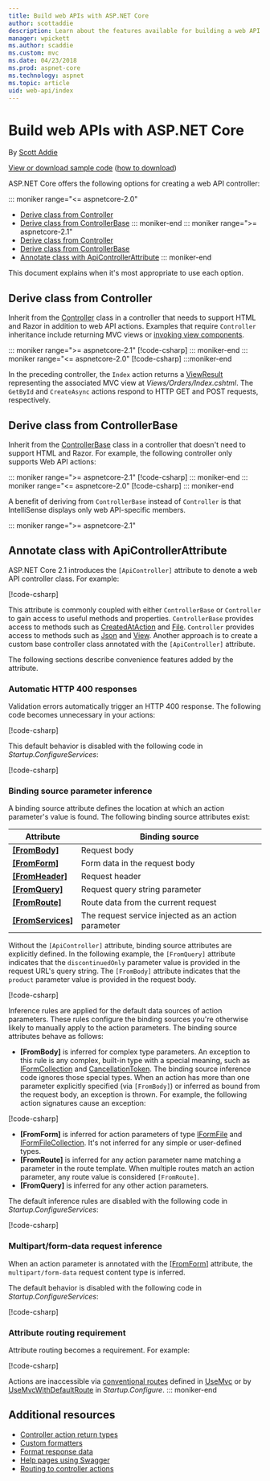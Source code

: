 ```yaml
---
title: Build web APIs with ASP.NET Core
author: scottaddie
description: Learn about the features available for building a web API in ASP.NET Core and when it's appropriate to use each feature.
manager: wpickett
ms.author: scaddie
ms.custom: mvc
ms.date: 04/23/2018
ms.prod: aspnet-core
ms.technology: aspnet
ms.topic: article
uid: web-api/index
---
```

# Build web APIs with ASP.NET Core

By [Scott Addie](https://github.com/scottaddie)

[View or download sample code](https://github.com/aspnet/Docs/tree/master/aspnetcore/web-api/define-controller/samples) ([how to download](xref:tutorials/index#how-to-download-a-sample))

ASP.NET Core offers the following options for creating a web API controller:

::: moniker range="<= aspnetcore-2.0"
* [Derive class from Controller](#derive-class-from-controller)
* [Derive class from ControllerBase](#derive-class-from-controllerbase)
::: moniker-end
::: moniker range=">= aspnetcore-2.1"
* [Derive class from Controller](#derive-class-from-controller)
* [Derive class from ControllerBase](#derive-class-from-controllerbase)
* [Annotate class with ApiControllerAttribute](#annotate-class-with-apicontrollerattribute)
::: moniker-end

This document explains when it's most appropriate to use each option.

## Derive class from Controller

Inherit from the [Controller](/dotnet/api/microsoft.aspnetcore.mvc.controller) class in a controller that needs to support HTML and Razor in addition to web API actions. Examples that require `Controller` inheritance include returning MVC views or [invoking view components](xref:mvc/views/view-components#invoking-a-view-component-directly-from-a-controller).

::: moniker range=">= aspnetcore-2.1"
[!code-csharp[](../web-api/define-controller/samples/WebApiSample.Api/Controllers/OrdersController.cs?name=snippet_OrdersController&highlight=1)]
::: moniker-end
::: moniker range="<= aspnetcore-2.0"
[!code-csharp[](../web-api/define-controller/samples/WebApiSample.Api.Pre21/Controllers/OrdersController.cs?name=snippet_OrdersController&highlight=1)]
:::moniker-end

In the preceding controller, the `Index` action returns a [ViewResult](/dotnet/api/microsoft.aspnetcore.mvc.viewresult) representing the associated MVC view at *Views/Orders/Index.cshtml*. The `GetById` and `CreateAsync` actions respond to HTTP GET and POST requests, respectively.

## Derive class from ControllerBase

Inherit from the [ControllerBase](/dotnet/api/microsoft.aspnetcore.mvc.controllerbase) class in a controller that doesn't need to support HTML and Razor. For example, the following controller only supports Web API actions:

::: moniker range=">= aspnetcore-2.1"
[!code-csharp[](../web-api/define-controller/samples/WebApiSample.Api/Controllers/PetsController.cs?name=snippet_PetsController&highlight=3)]
::: moniker-end
::: moniker range="<= aspnetcore-2.0"
[!code-csharp[](../web-api/define-controller/samples/WebApiSample.Api.Pre21/Controllers/PetsController.cs?name=snippet_PetsController&highlight=3)]
::: moniker-end

A benefit of deriving from `ControllerBase` instead of `Controller` is that IntelliSense displays only web API-specific members.

::: moniker range=">= aspnetcore-2.1"
## Annotate class with ApiControllerAttribute

ASP.NET Core 2.1 introduces the `[ApiController]` attribute to denote a web API controller class. For example:

[!code-csharp[](../web-api/define-controller/samples/WebApiSample.Api/Controllers/ProductsController.cs?name=snippet_ControllerSignature&highlight=2)]

This attribute is commonly coupled with either `ControllerBase` or `Controller` to gain access to useful methods and properties. `ControllerBase` provides access to methods such as [CreatedAtAction](/dotnet/api/microsoft.aspnetcore.mvc.controllerbase.createdataction) and [File](/dotnet/api/microsoft.aspnetcore.mvc.controllerbase.file). `Controller` provides access to methods such as [Json](/dotnet/api/microsoft.aspnetcore.mvc.controller.json) and [View](/dotnet/api/microsoft.aspnetcore.mvc.controller.view). Another approach is to create a custom base controller class annotated with the `[ApiController]` attribute.

The following sections describe convenience features added by the attribute.

### Automatic HTTP 400 responses

Validation errors automatically trigger an HTTP 400 response. The following code becomes unnecessary in your actions:

[!code-csharp[](../web-api/define-controller/samples/WebApiSample.Api.Pre21/Controllers/PetsController.cs?range=46-49)]

This default behavior is disabled with the following code in *Startup.ConfigureServices*:

[!code-csharp[](../web-api/define-controller/samples/WebApiSample.Api/Startup.cs?name=snippet_ConfigureApiBehaviorOptions&highlight=5)]

### Binding source parameter inference

A binding source attribute defines the location at which an action parameter's value is found. The following binding source attributes exist:

|Attribute|Binding source |
|---------|---------|
|**[[FromBody]](/dotnet/api/microsoft.aspnetcore.mvc.frombodyattribute)**     | Request body |
|**[[FromForm]](/dotnet/api/microsoft.aspnetcore.mvc.fromformattribute)**     | Form data in the request body |
|**[[FromHeader]](/dotnet/api/microsoft.aspnetcore.mvc.fromheaderattribute)** | Request header |
|**[[FromQuery]](/dotnet/api/microsoft.aspnetcore.mvc.fromqueryattribute)**   | Request query string parameter |
|**[[FromRoute]](/dotnet/api/microsoft.aspnetcore.mvc.fromrouteattribute)**   | Route data from the current request |
|**[[FromServices]](xref:mvc/controllers/dependency-injection#action-injection-with-fromservices)** | The request service injected as an action parameter |

Without the `[ApiController]` attribute, binding source attributes are explicitly defined. In the following example, the `[FromQuery]` attribute indicates that the `discontinuedOnly` parameter value is provided in the request URL's query string. The `[FromBody]` attribute indicates that the `product` parameter value is provided in the request body.

[!code-csharp[](../web-api/define-controller/samples/WebApiSample.Api.Pre21/Controllers/ProductsController.cs?name=snippet_BindingSourceAttributes&highlight=3,22)]

Inference rules are applied for the default data sources of action parameters. These rules configure the binding sources you're otherwise likely to manually apply to the action parameters. The binding source attributes behave as follows:

* **[FromBody]** is inferred for complex type parameters. An exception to this rule is any complex, built-in type with a special meaning, such as [IFormCollection](/dotnet/api/microsoft.aspnetcore.http.iformcollection) and [CancellationToken](/dotnet/api/system.threading.cancellationtoken). The binding source inference code ignores those special types. When an action has more than one parameter explicitly specified (via `[FromBody]`) or inferred as bound from the request body, an exception is thrown. For example, the following action signatures cause an exception:

[!code-csharp[](../web-api/define-controller/samples/WebApiSample.Api/Controllers/TestController.cs?name=snippet_ActionsCausingExceptions)]

* **[FromForm]** is inferred for action parameters of type [IFormFile](/dotnet/api/microsoft.aspnetcore.http.iformfile) and [IFormFileCollection](/dotnet/api/microsoft.aspnetcore.http.iformfilecollection). It's not inferred for any simple or user-defined types.
* **[FromRoute]** is inferred for any action parameter name matching a parameter in the route template. When multiple routes match an action parameter, any route value is considered `[FromRoute]`.
* **[FromQuery]** is inferred for any other action parameters.

The default inference rules are disabled with the following code in *Startup.ConfigureServices*:

[!code-csharp[](../web-api/define-controller/samples/WebApiSample.Api/Startup.cs?name=snippet_ConfigureApiBehaviorOptions&highlight=4)]

### Multipart/form-data request inference

When an action parameter is annotated with the [[FromForm]](/dotnet/api/microsoft.aspnetcore.mvc.fromformattribute) attribute, the `multipart/form-data` request content type is inferred.

The default behavior is disabled with the following code in *Startup.ConfigureServices*:

[!code-csharp[](../web-api/define-controller/samples/WebApiSample.Api/Startup.cs?name=snippet_ConfigureApiBehaviorOptions&highlight=3)]

### Attribute routing requirement

Attribute routing becomes a requirement. For example:

[!code-csharp[](../web-api/define-controller/samples/WebApiSample.Api/Controllers/ProductsController.cs?name=snippet_ControllerSignature&highlight=1)]

Actions are inaccessible via [conventional routes](xref:mvc/controllers/routing#conventional-routing) defined in [UseMvc](/dotnet/api/microsoft.aspnetcore.builder.mvcapplicationbuilderextensions.usemvc#Microsoft_AspNetCore_Builder_MvcApplicationBuilderExtensions_UseMvc_Microsoft_AspNetCore_Builder_IApplicationBuilder_System_Action_Microsoft_AspNetCore_Routing_IRouteBuilder__) or by [UseMvcWithDefaultRoute](/dotnet/api/microsoft.aspnetcore.builder.mvcapplicationbuilderextensions.usemvcwithdefaultroute#Microsoft_AspNetCore_Builder_MvcApplicationBuilderExtensions_UseMvcWithDefaultRoute_Microsoft_AspNetCore_Builder_IApplicationBuilder_) in *Startup.Configure*.
::: moniker-end

## Additional resources

* [Controller action return types](xref:web-api/action-return-types)
* [Custom formatters](xref:web-api/advanced/custom-formatters)
* [Format response data](xref:web-api/advanced/formatting)
* [Help pages using Swagger](xref:tutorials/web-api-help-pages-using-swagger)
* [Routing to controller actions](xref:mvc/controllers/routing)